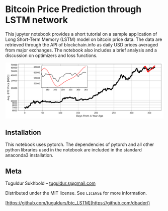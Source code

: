 # Bitcoin Price Prediction through LSTM network

This jupyter notebook provides a short tutorial on a sample application of Long Short-Term Memory (LSTM) model on
bitcoin price data. The data are retrieved through the API of blockchain.info as daily USD prices averaged from
major exchanges. The notebook also includes a brief analysis and a discussion on optimizers and loss functions.


![](./plots/header.png)

## Installation

This notebook uses pytorch. The dependencies of pytorch and all other python libraries used in the notebook are included in the standard anaconda3 installation.


## Meta

Tuguldur Sukhbold – tuguldur.s@gmail.com

Distributed under the MIT license. See ``LICENSE`` for more information.

[https://github.com/tuguldurs/btc_LSTM](https://github.com/dbader/)

<!-- Markdown link & img dfn's -->
[npm-image]: https://img.shields.io/npm/v/datadog-metrics.svg?style=flat-square
[npm-url]: https://npmjs.org/package/datadog-metrics
[npm-downloads]: https://img.shields.io/npm/dm/datadog-metrics.svg?style=flat-square
[travis-image]: https://img.shields.io/travis/dbader/node-datadog-metrics/master.svg?style=flat-square
[travis-url]: https://travis-ci.org/dbader/node-datadog-metrics
[wiki]: https://github.com/yourname/yourproject/wiki
